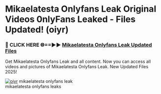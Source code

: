 # Mikaelatesta Onlyfans Leak Original Videos 0nlyFans Leaked - Files Updated! (oiyr)

<h3>🔴 CLICK HERE 🌐==►► <a href="https://tinyurl.com/ms9xzufz" rel="nofollow">Mikaelatesta Onlyfans Leak Updated Files</a></h3>

Get Mikaelatesta Onlyfans Leak and all content. Now you can access all videos and pictures of Mikaelatesta Onlyfans Leak. New Updated Files 2025!

[![oiyr](https://i.imgur.com/ppqm5kG.gif)](https://tinyurl.com/ms9xzufz)
mikaelatesta onlyfans leak<br>
mikaelatesta onlyfans leaks